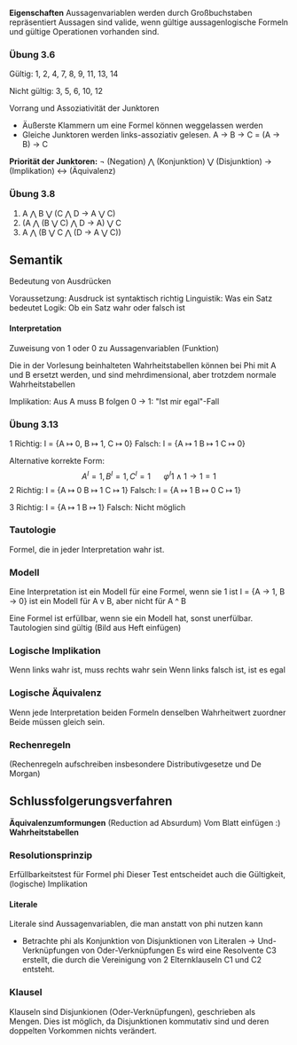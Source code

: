 **Eigenschaften**
Aussagenvariablen werden durch Großbuchstaben repräsentiert
Aussagen sind valide, wenn gültige aussagenlogische Formeln und gültige Operationen vorhanden sind.
### Übung 3.6
Gültig:
1, 2, 4, 7, 8, 9, 11, 13, 14

Nicht gültig:
3, 5, 6, 10, 12

Vorrang und Assoziativität der Junktoren
- Äußerste Klammern um eine Formel können weggelassen werden
- Gleiche Junktoren werden links-assoziativ gelesen.
A -> B -> C = (A -> B) -> C

**Priorität der Junktoren:**
¬ (Negation) 
⋀ (Konjunktion)
⋁ (Disjunktion)
-> (Implikation)
<-> (Äquivalenz)
### Übung 3.8
1. A ⋀ B ⋁ (C ⋀ D -> A ⋁ C)
2. (A ⋀ (B ⋁ C) ⋀ D -> A) ⋁ C
3. A ⋀ (B ⋁ C ⋀ (D -> A ⋁ C))

## Semantik
Bedeutung von Ausdrücken

Voraussetzung: Ausdruck ist syntaktisch richtig
Linguistik: Was ein Satz bedeutet
Logik: Ob ein Satz wahr oder falsch ist
#### Interpretation
Zuweisung von 1 oder 0 zu Aussagenvariablen (Funktion)

Die in der Vorlesung beinhalteten Wahrheitstabellen können bei Phi mit A und B ersetzt werden, und sind mehrdimensional, aber trotzdem normale Wahrheitstabellen

Implikation: Aus A muss B folgen
0 -> 1: "Ist mir egal"-Fall

### Übung 3.13
1
Richtig: I = {A ↦ 0, B ↦ 1, C ↦ 0}
Falsch: I = {A ↦ 1 B ↦ 1 C ↦ 0}

Alternative korrekte Form: 
$$
A^I = 1, B^I = 1, C^I = 1 \ \ \ \ \ \ \varphi^I 1 \land 1 \to 1 = 1
$$
2
Richtig: I = {A ↦ 0 B ↦ 1 C ↦ 1}
Falsch: I = {A ↦ 1 B ↦ 0 C ↦ 1}

3
Richtig: I = {A ↦ 1 B ↦ 1}
Falsch: Nicht möglich

### Tautologie
Formel, die in jeder Interpretation wahr ist.
### Modell
Eine Interpretation ist ein Modell für eine Formel, wenn sie 1 ist
I = {A -> 1, B -> 0} ist ein Modell für A v B, aber nicht für A ^ B

Eine Formel ist erfüllbar, wenn sie ein Modell hat, sonst unerfülbar.
Tautologien sind gültig
(Bild aus Heft einfügen)
### Logische Implikation
Wenn links wahr ist, muss rechts wahr sein
Wenn links falsch ist, ist es egal
### Logische Äquivalenz
Wenn jede Interpretation beiden Formeln denselben Wahrheitwert zuordner
Beide müssen gleich sein.
### Rechenregeln
(Rechenregeln aufschreiben insbesondere Distributivgesetze und De Morgan)
## Schlussfolgerungsverfahren
**Äquivalenzumformungen** (Reduction ad Absurdum)
Vom Blatt einfügen :)
**Wahrheitstabellen**
### Resolutionsprinzip
Erfüllbarkeitstest für Formel phi
Dieser Test entscheidet auch die Gültigkeit, (logische) Implikation
#### Literale
Literale sind Aussagenvariablen, die man anstatt von phi nutzen kann
- Betrachte phi als Konjunktion von Disjunktionen von Literalen
  -> Und-Verknüpfungen von Oder-Verknüpfungen
Es wird eine Resolvente C3 erstellt, die durch die Vereinigung von 2 Elternklauseln C1 und C2 entsteht.

### Klausel
Klauseln sind Disjunkionen (Oder-Verknüpfungen), geschrieben als Mengen.
Dies ist möglich, da Disjunktionen kommutativ sind und deren doppelten Vorkommen nichts verändert.